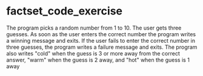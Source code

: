 # factset_code_exercise
The program picks a random number from 1 to 10. The user gets three guesses. As soon as the user enters the correct number the program writes a winning message and exits. If the user fails to enter the correct number in three guesses, the program writes a failure message and exits. The program also writes "cold" when the guess is 3 or more away from the correct answer, "warm" when the guess is 2 away, and "hot" when the guess is 1 away

